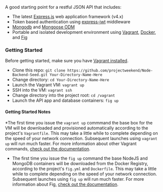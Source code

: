A good starting point for a restful JSON API that includes:
* The latest [Express.js](http://expressjs.com/) web application framework (v4.x)
* Token based authentication using [express-jwt](https://www.npmjs.org/package/express-jwt) middleware
* [Mongodb](http://www.mongodb.org/) and [Mongoose ODM](http://mongoosejs.com/)
* Portable and isolated development environment using [Vagrant](http://www.vagrantup.com/), [Docker](https://www.docker.io/), and [Fig](http://orchardup.github.io/fig/)


### Getting Started

Before getting started, make sure you have [Vagrant installed](http://www.vagrantup.com/downloads.html).

* Clone this repo: `git clone https://github.com/projectweekend/Node-Backend-Seed.git Your-Directory-Name-Here`
* Change directory: `cd Your-Directory-Name-Here`
* Launch the Vagrant VM: `vagrant up`
* SSH into the VM: `vagrant ssh`
* Change directory into the project root: `cd /vagrant`
* Launch the API app and database containers: `fig up`

#### Getting Started Notes

*The first time you issue the `vagrant up` commmand the base box for the VM will be downloaded and provisioned automatically according to the project's `Vagrantfile`. This may take a little while to complete depending on the speed of your network connection. Subsequent launches using `vagrant up` will run much faster. For more information about other Vagrant commands, [check out the documentation](http://docs.vagrantup.com/v2/cli/index.html).
* The first time you issue the `fig up` command the base NodeJS and MongoDB containers will be downloaded from the Docker Registry, according to the project's `fig.yml` and `Dockerfile`. This may take a little while to complete depending on the speed of your network connection. Subsequent launches using `fig up` will run much faster. For more information about Fig, [check out the documentation](http://orchardup.github.io/fig/).




